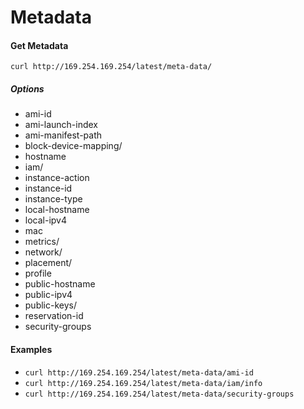 # Metadata 

#### Get Metadata 

`curl http://169.254.169.254/latest/meta-data/`

##### Options 
* ami-id
* ami-launch-index
* ami-manifest-path
* block-device-mapping/
* hostname
* iam/
* instance-action
* instance-id
* instance-type
* local-hostname
* local-ipv4
* mac
* metrics/
* network/
* placement/
* profile
* public-hostname
* public-ipv4
* public-keys/
* reservation-id
* security-groups

#### Examples 
* `curl http://169.254.169.254/latest/meta-data/ami-id`
* `curl http://169.254.169.254/latest/meta-data/iam/info`
* `curl http://169.254.169.254/latest/meta-data/security-groups`